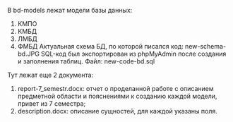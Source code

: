 В bd-models лежат модели базы данных:
1) КМПО
2) КМБД
3) ЛМБД
4) ФМБД
Актуальная схема БД, по которой писался код: new-schema-bd.JPG
SQL-код был экспортирован из phpMyAdmin после создания и заполнения таблиц. Файл: new-code-bd.sql

Тут лежат еще 2 документа:
1) report-7_semestr.docx: отчет о проделанной работе с описанием предметной области и пояснениями к созданию каждой модели, привет из 7 семестра;
2) description.docx: описание сущностей, для каждой указаны поля.
